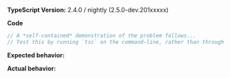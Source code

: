 <!-- BUGS: Please use this template. -->
<!-- QUESTIONS: This is not a general support forum! Ask Qs at http://stackoverflow.com/questions/tagged/typescript -->
<!-- SUGGESTIONS: See https://github.com/Microsoft/TypeScript-wiki/blob/master/Writing-Good-Design-Proposals.md -->

**TypeScript Version:**  2.4.0 / nightly (2.5.0-dev.201xxxxx)

**Code**

```ts
// A *self-contained* demonstration of the problem follows...
// Test this by running `tsc` on the command-line, rather than through another build tool.
```

**Expected behavior:**

**Actual behavior:**
